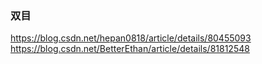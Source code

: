 ### 双目
https://blog.csdn.net/hepan0818/article/details/80455093</br>
https://blog.csdn.net/BetterEthan/article/details/81812548
